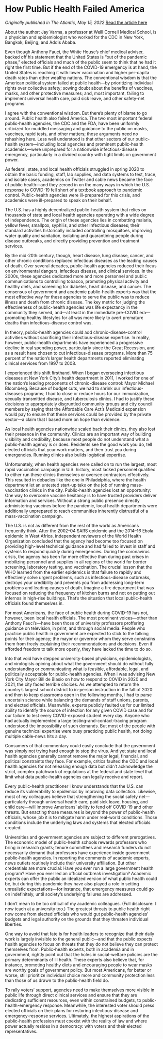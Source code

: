 # How Public Health Failed America

*Originally published in The Atlantic, May 15, 2022*
[Read the article here](https://www.theatlantic.com/ideas/archive/2022/05/how-public-health-failed-america/629869/)

About the author: Jay Varma, a professor at Weill Cornell Medical School, is a physician and epidemiologist who worked for the CDC in New York, Bangkok, Beijing, and Addis Ababa.

Even though Anthony Fauci, the White House’s chief medical adviser, backed off his statement that the United States is “out of the pandemic phase,” elected officials and much of the public seem to think that he had it right the first time. But if the end of the COVID-19 emergency is at hand, the United States is reaching it with lower vaccination and higher per-capita death rates than other wealthy nations. The conventional wisdom is that the American political system failed at public health—by prioritizing individual rights over collective safety; sowing doubt about the benefits of vaccines, masks, and other protective measures; and, most important, failing to implement universal health care, paid sick leave, and other safety-net programs.

I agree with the conventional wisdom. But there’s plenty of blame to go around. Public health also failed America. The two most important federal public-health agencies, the CDC and the FDA, have been uniformly criticized for muddled messaging and guidance to the public on masks, vaccines, rapid tests, and other matters; those arguments need no rehashing here. Less well understood is that other sectors of our public-health system—including local agencies and prominent public-health academics—were unprepared for a nationwide infectious-disease emergency, particularly in a divided country with tight limits on government power.

As federal, state, and local health officials struggled in spring 2020 to obtain the basic funding, staff, lab supplies, and data systems to test, trace, and isolate cases, academics on Twitter and cable news became the face of public health—and they zeroed in on the many ways in which the U.S. response to COVID-19 fell short of a textbook approach to pandemic control. Public-health agencies were ill-prepared for this crisis, and academics were ill-prepared to speak on their behalf.

The U.S. has a highly decentralized public-health system that relies on thousands of state and local health agencies operating with a wide degree of independence. The origin of these agencies lies in combatting malaria, yellow fever, smallpox, syphilis, and other infectious diseases; their standard activities historically included controlling mosquitoes, improving water quality and sanitation, isolating and quarantining people during disease outbreaks, and directly providing prevention and treatment services.

By the mid-20th century, though, heart disease, lung disease, cancer, and other chronic conditions replaced infectious diseases as the leading causes of death. Over several decades, public-health agencies reduced their focus on environmental dangers, infectious disease, and clinical services. In the 2000s, these agencies dedicated more and more personnel and public communications to controlling tobacco, promoting physical activity and healthy diets, and screening for diabetes, heart disease, and cancer. The consensus of government and academic public-health experts was that the most effective way for these agencies to serve the public was to reduce illness and death from chronic disease. The key metric for judging the effectiveness of public-health agencies was life expectancy in the community they served, and—at least in the immediate pre-COVID era—promoting healthy lifestyles for all was more likely to avert premature deaths than infectious-disease control was.

In theory, public-health agencies could add chronic-disease-control activities without sacrificing their infectious-disease expertise. In reality, however, public-health departments have experienced a progressive decline in real spending power, particularly since the Great Recession, and as a result have chosen to cut infectious-disease programs. More than 75 percent of the nation’s larger health departments reported eliminating clinical services from 1997 to 2008.

I experienced this shift firsthand. When I began overseeing infectious diseases at New York City’s health department in 2011, I worked for one of the nation’s leading proponents of chronic-disease control: Mayor Michael Bloomberg. Because of budget cuts, we had to shrink our infectious-diseases programs; I had to close or reduce hours for our immunization, sexually transmitted disease, and tuberculosis clinics. I had to justify these decisions to appropriately disgruntled community groups and city council members by saying that the Affordable Care Act’s Medicaid expansion would pay to ensure that these services could be provided by the private sector—a claim that I based more on hope than evidence.

As local health agencies nationwide scaled back their clinics, they also lost their presence in the community. Clinics are an important way of building visibility and credibility, because most people do not understand what a public-health agency is or does. Residents see the good work you do, tell elected officials that your work matters, and then trust you during emergencies. Running clinics also builds logistical expertise.

Unfortunately, when health agencies were called on to run the largest, most rapid vaccination campaign in U.S. history, most lacked personnel qualified to either run these clinics themselves or oversee contractors effectively. This resulted in debacles like the one in Philadelphia, where the health department let an untested start-up take on the job of running mass-vaccination clinics in the city. Public-health agencies lost an opportunity: One way to overcome vaccine hesitancy is to have trusted providers deliver information and services. Without a strong public presence directly administering vaccines before the pandemic, local health departments were additionally unprepared to reach communities inherently distrustful of a mass-vaccination campaign.

The U.S. is not as different from the rest of the world as Americans frequently think. After the 2002–04 SARS epidemic and the 2014–16 Ebola epidemic in West Africa, independent reviewers of the World Health Organization concluded that the agency had become too focused on providing high-level technical guidance and had failed to invest in staff and systems to respond quickly during emergencies. During the coronavirus crisis, the agency has been far more effective than during past crises in mobilizing personnel and supplies in all regions of the world for border screening, laboratory testing, and vaccination. The crucial lesson that the WHO learned from the earlier epidemics is that failure to rapidly and effectively solve urgent problems, such as infectious-disease outbreaks, destroys your credibility and prevents you from addressing long-term problems and leading causes of death. Imagine a fire department that was focused on reducing the frequency of kitchen burns and not on putting out infernos in high-rise buildings. That’s the situation that local public-health officials found themselves in.

For most Americans, the face of public health during COVID-19 has not, however, been local health officials. The most prominent voices—other than Anthony Fauci’s—have been those of university professors proffering guidance on television, in print, and through social media. People who practice public health in government are expected to stick to the talking points for their agency; the mayor or governor whom they serve constrains them from freely explaining their recommendations and decisions. Even if afforded freedom to talk more openly, they have lacked the time to do so.

Into that void have stepped university-based physicians, epidemiologists, and virologists opining about what the government should do without fully understanding or communicating what is feasible, affordable, legal, and politically acceptable for public-health agencies. When I was advising New York City Mayor Bill de Blasio on how to respond to COVID in 2020 and 2021, the city faced terrible choices. As we attempted to return the country’s largest school district to in-person instruction in the fall of 2020 and then to keep classrooms open in the following months, I had to parse uncertain science while balancing the demands of staff unions, parents, and elected officials. Meanwhile, experts publicly faulted us for our limited ability to identify the source of infection for any given COVID case and for our failure to test every COVID-exposed student every day. Anyone who had actually implemented a large testing-and-contact-tracing program understood the impossibility of such demands. But most of the people with genuine technical expertise were busy practicing public health, not doing multiple cable-news hits a day.

Consumers of that commentary could easily conclude that the government was simply not trying hard enough to stop the virus. And yet state and local health agencies generally cannot remove the major legal, financial, and political constraints they face. For example, critics faulted the CDC and local health agencies for not releasing enough data but didn’t acknowledge the strict, complex patchwork of regulations at the federal and state level that limit what data public-health agencies can legally receive and report.

Every public-health practitioner I know understands that the U.S. can reduce its vulnerability to epidemics by improving data collection. Likewise, most of my colleagues believe that strengthening the social safety net—particularly through universal health care, paid sick leave, housing, and child care—will improve Americans’ ability to fend off COVID-19 and other threats. But enacting those measures is beyond the power of public-health officials, whose job it is to mitigate harm under real-world conditions. Those conditions include the underlying laws and systems that elected officials created.

Universities and government agencies are subject to different prerogatives. The economic model of public-health schools rewards professors who bring in research grants; tenure committees and research funders do not necessarily demand that professors have experience inside government public-health agencies. In reporting the comments of academic experts, news outlets routinely include their university affiliation. But other credentials are more crucial: Have you ever run a large government health program? Have you ever led an official outbreak investigation? Academic experts can offer the public an idealized version of what public health could be, but during this pandemic they have also played a role in setting unrealistic expectations—for instance, that emergency measures could go on indefinitely, until society’s underlying failures are addressed.

I don’t mean to be too critical of my academic colleagues. (Full disclosure: I now teach at a university too.) The greatest threats to public health right now come from elected officials who would gut public-health agencies’ budgets and legal authority on the grounds that they threaten individual liberties.

One way to avoid that fate is for health leaders to recognize that their daily work is largely invisible to the general public—and that the public expects health agencies to focus on threats that they do not believe they can protect themselves from. Public-health experts, both in academia and in government, rightly point out that the holes in social-welfare policies are the primary determinants of ill health. These experts also believe that, for instance, promoting healthy diets and encouraging people to wear masks are worthy goals of government policy. But most Americans, for better or worse, still prioritize individual choice more and community protection less than those of us drawn to the public-health field do.

To rally voters’ support, agencies need to make themselves more visible in public life through direct clinical services and ensure that they are dedicating sufficient resources, even within constrained budgets, to public-health-emergency response. Meanwhile, the interested voter should press elected officials on their plans for restoring infectious-disease and emergency-response services. Ultimately, the highest aspirations of the public-health profession must coexist with the reality of law and where power actually resides in a democracy: with voters and their elected representatives.
